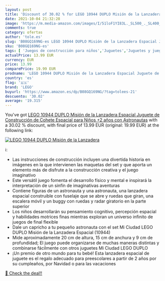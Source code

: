 ```yaml
---
layout: post
title: 'Discount of 30.02 % for LEGO 10944 DUPLO Misión de la Lanzadera '
date: 2021-10-04 21:32:28
image: 'https://m.media-amazon.com/images/I/51loF1YI83L._SL500_._SL400_.jpg'
comments: true
category: ofertas
author: 'tole.es'
slug: 'B08GQ169NG-es LEGO 10944 DUPLO Misión de la Lanzadera Espacial Juguete...'
sku: 'B08GQ169NG-es'
tags: [ 'Juegos de construcción para niños','Juguetes','Juguetes y juegos','Sets de construcción','lego', ]
actualPrice: 13.99 EUR
currency: EUR
price: 13.99
comparePrice: 19.99 EUR
prodname: 'LEGO 10944 DUPLO Misión de la Lanzadera Espacial Juguete de Construcción de Cohete Espacial para Niños +2 años con Astronautas'
country: 'es'
flag: '🇪🇸'
brand: 'LEGO'
buyurl: 'https://www.amazon.es/dp/B08GQ169NG/?tag=tolees-21'
descuento: '30.02'
average: '19.315'
---
```


You've got [LEGO 10944 DUPLO Misión de la Lanzadera Espacial Juguete de Construcción de Cohete Espacial para Niños +2 años con Astronautas](https://www.amazon.es/dp/B08GQ169NG/?tag=tolees-21) with a  30.02 % discount, with final price of 13.99 EUR (original: 19.99 EUR) at the following link:

[![LEGO 10944 DUPLO Misión de la Lanzadera ](https://m.media-amazon.com/images/I/51loF1YI83L._SL500_._SL400_.jpg)](https://www.amazon.es/dp/B08GQ169NG/?tag=tolees-21)

ℹ️:

- Las instrucciones de construcción incluyen una divertida historia en imágenes en la que intervienen las maquetas del set y que aporta un elemento más de disfrute a la construcción creativa y el juego imaginativo
- Este versátil juego fomenta el desarrollo físico y mental e inspirará la interpretación de un sinfín de imaginativas aventuras
- Contiene figuras de un astronauta y una astronauta, una lanzadera espacial construible con fuselaje que se abre y ruedas que giran, una escalera móvil y un buggy con ruedas y radar giratorio en la parte superior
- Los niños desarrollarán su pensamiento cognitivo, percepción espacial y habilidades motrices finas mientras exploran un universo infinito de juegos de final flexible
- Dale un capricho a tu pequeño astronauta con el set Mi Ciudad LEGO DUPLO Misión de la Lanzadera Espacial (10944)
- Mide aproximadamente 20 cm de altura, 15 cm de anchura y 9 cm de profundidad; El juego puede organizarse de muchas maneras distintas y combinarse fácilmente con otros juguetes Mi Ciudad LEGO DUPLO
- ¡Un premio de otro mundo para tu bebé! Esta lanzadera espacial de juguete es el regalo adecuado para preescolares a partir de 2 años por su cumpleaños, por Navidad o para las vacaciones

[🛒 Check the deal!!](https://www.amazon.es/dp/B08GQ169NG/?tag=tolees-21)
